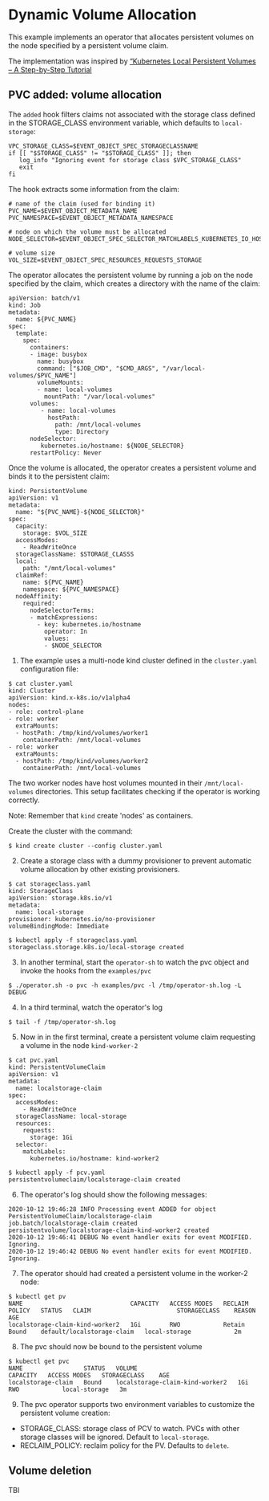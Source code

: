 # Dynamic Volume Allocation

This example implements an operator that allocates persistent volumes on the node
specified by a persistent volume claim.  

The implementation was inspired by [“Kubernetes Local Persistent Volumes – A Step-by-Step Tutorial](https://vocon-it.com/2018/12/20/kubernetes-local-persistent-volumes)

## PVC added: volume allocation

The `added` hook filters claims not associated with the storage class defined in the STORAGE_CLASS environment variable, which defaults to `local-storage`:

```
VPC_STORAGE_CLASS=$EVENT_OBJECT_SPEC_STORAGECLASSNAME
if [[ "$STORAGE_CLASS" != "$STORAGE_CLASS" ]]; then
   log_info "Ignoring event for storage class $VPC_STORAGE_CLASS"
   exit
fi
```

The hook extracts some information from the claim:

```
# name of the claim (used for binding it)
PVC_NAME=$EVENT_OBJECT_METADATA_NAME
PVC_NAMESPACE=$EVENT_OBJECT_METADATA_NAMESPACE

# node on which the volume must be allocated
NODE_SELECTOR=$EVENT_OBJECT_SPEC_SELECTOR_MATCHLABELS_KUBERNETES_IO_HOSTNAME

# volume size
VOL_SIZE=$EVENT_OBJECT_SPEC_RESOURCES_REQUESTS_STORAGE
```

The operator allocates the persistent volume by running a job on the node specified
by the claim, which creates a directory with the name of the claim:

```
apiVersion: batch/v1
kind: Job
metadata:
  name: ${PVC_NAME}
spec:
  template:
    spec:
      containers:
      - image: busybox
        name: busybox
        command: ["$JOB_CMD", "$CMD_ARGS", "/var/local-volumes/$PVC_NAME"]
        volumeMounts:
        - name: local-volumes
          mountPath: "/var/local-volumes"
      volumes:
         - name: local-volumes
           hostPath:
             path: /mnt/local-volumes
             type: Directory
      nodeSelector:
         kubernetes.io/hostname: ${NODE_SELECTOR}
      restartPolicy: Never
```

Once the volume is allocated, the operator creates a persistent volume and binds it to
the persistent claim:

```
kind: PersistentVolume
apiVersion: v1
metadata:
  name: "${PVC_NAME}-${NODE_SELECTOR}" 
spec:
  capacity:
    storage: $VOL_SIZE 
  accessModes:
    - ReadWriteOnce 
  storageClassName: $STORAGE_CLASSS
  local:
    path: "/mnt/local-volumes"
  claimRef:
    name: ${PVC_NAME}
    namespace: ${PVC_NAMESPACE}
  nodeAffinity:
    required:
      nodeSelectorTerms:
      - matchExpressions:
        - key: kubernetes.io/hostname
          operator: In
          values:
          - $NODE_SELECTOR 
```

1. The example uses a multi-node kind cluster defined in the `cluster.yaml` configuration
file:

```
$ cat cluster.yaml
kind: Cluster
apiVersion: kind.x-k8s.io/v1alpha4
nodes:
- role: control-plane
- role: worker
  extraMounts:
  - hostPath: /tmp/kind/volumes/worker1
    containerPath: /mnt/local-volumes
- role: worker
  extraMounts:
  - hostPath: /tmp/kind/volumes/worker2
    containerPath: /mnt/local-volumes
```

The two worker nodes have host volumes mounted in their `/mnt/local-volumes`
directories. This setup facilitates checking if the operator is working
correctly. 

Note: Remember that `kind` create 'nodes' as containers.

Create the cluster with the command:

```
$ kind create cluster --config cluster.yaml
``` 

2. Create a storage class with a dummy provisioner to prevent automatic
volume allocation by other existing provisioners.

```
$ cat storageclass.yaml
kind: StorageClass
apiVersion: storage.k8s.io/v1
metadata:
  name: local-storage
provisioner: kubernetes.io/no-provisioner
volumeBindingMode: Immediate 

$ kubectl apply -f storageclass.yaml
storageclass.storage.k8s.io/local-storage created
```

3. In another terminal, start the `operator-sh` to watch the pvc object
and invoke the hooks from the `examples/pvc`

```
$ ./operator.sh -o pvc -h examples/pvc -l /tmp/operator-sh.log -L DEBUG
```

4. In a third terminal, watch the operator's log
```
$ tail -f /tmp/operator-sh.log
```

5. Now in in the first terminal, create a persistent volume claim requesting
a volume in the node `kind-worker-2`

```
$ cat pvc.yaml
kind: PersistentVolumeClaim
apiVersion: v1
metadata:
  name: localstorage-claim
spec:
  accessModes:
    - ReadWriteOnce
  storageClassName: local-storage
  resources:
    requests:
      storage: 1Gi
  selector: 
    matchLabels:
      kubernetes.io/hostname: kind-worker2

$ kubectl apply -f pcv.yaml
persistentvolumeclaim/localstorage-claim created
```

6. The operator's log should show the following messages:
```
2020-10-12 19:46:28 INFO Processing event ADDED for object PersistentVolumeClaim/localstorage-claim
job.batch/localstorage-claim created
persistentvolume/localstorage-claim-kind-worker2 created
2020-10-12 19:46:41 DEBUG No event handler exits for event MODIFIED. Ignoring.
2020-10-12 19:46:42 DEBUG No event handler exits for event MODIFIED. Ignoring.
```

7. The operator should had created a persistent volume in the worker-2 node:

```
$ kubectl get pv
NAME                              CAPACITY   ACCESS MODES   RECLAIM POLICY   STATUS   CLAIM                        STORAGECLASS    REASON   AGE
localstorage-claim-kind-worker2   1Gi        RWO            Retain           Bound    default/localstorage-claim   local-storage            2m
```

8. The pvc should now be bound to the persistent volume 

```
$ kubectl get pvc
NAME                 STATUS   VOLUME                            CAPACITY   ACCESS MODES   STORAGECLASS    AGE
localstorage-claim   Bound    localstorage-claim-kind-worker2   1Gi        RWO            local-storage   3m
```

9. The pvc operator supports two environment variables to customize the persistent volume creation:
* STORAGE_CLASS: storage class of PCV to watch. PVCs with other storage classes will be ignored. Default to `local-storage`.
* RECLAIM_POLICY: reclaim policy for the PV. Defaults to `delete`.

## Volume deletion

TBI
